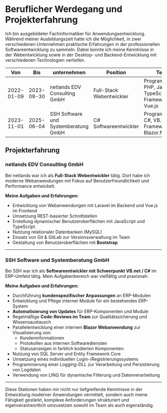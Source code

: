 # Beruflicher Werdegang und Projekterfahrung

Ich bin ausgebildeter Fachinformatiker für Anwendungsentwicklung. Während meiner Ausbildungszeit hatte ich die Möglichkeit, in zwei verschiedenen Unternehmen praktische Erfahrungen in der professionellen Softwareentwicklung zu sammeln. Dabei konnte ich meine Kenntnisse in der Webentwicklung sowie in der Desktop- und Backend-Entwicklung mit verschiedenen Technologien vertiefen.


<table>
    <thead>
        <tr>
            <th>Von</th>
            <th>Bis</th>
            <th>unternehmen</th>
            <th>Position</th>
            <th>Tech-Stack</th>
        </tr>
    </thead>
    <tbody>
        <tr>
            <td>2022-01-09</td>
            <td>2023-09-30</td>
            <td>netlands EDV Consulting GmbH</td>
            <td>Full-Stack Webentwickler</td>
            <td>
                Programmiersprachen: PHP, JavaScript, TypeScript<br/>
                Frameworks: Laravel, Vue.js
            </td>
        </tr>
        <tr>
            <td>2023-11-01</td>
            <td>2025-06-04</td>
            <td>SSH Software und Systemberatung GmbH</td>
            <td>C# Softwareentwickler</td>
            <td>
                Programmiersprachen: C#, VB.NET<br/>
                Frameworks: Blazor.NET, .NET 8.0
            </td>
        </tr>
    </tbody>
</table>

## Projekterfahrung

### netlands EDV Consulting GmbH

Bei netlands war ich als **Full-Stack Webentwickler** tätig. Dort habe ich moderne Webanwendungen mit Fokus auf Benutzerfreundlichkeit und Performance entwickelt.

**Meine Aufgaben und Erfahrungen:**
- Entwicklung von Webanwendungen mit Laravel im Backend und Vue.js im Frontend
- Umsetzung REST-basierter Schnittstellen
- Erstellung dynamischer Benutzeroberflächen mit JavaScript und TypeScript
- Nutzung relationaler Datenbanken (MySQL)
- Einsatz von Git & GitLab zur Versionsverwaltung im Team
- Gestaltung von Benutzeroberflächen mit **Bootstrap**

---

### SSH Software und Systemberatung GmbH

Bei SSH war ich als **Softwareentwickler mit Schwerpunkt VB.net / C#** im ERP-Umfeld tätig. Mein Aufgabenbereich war vielfältig und praxisnah:

**Meine Aufgaben und Erfahrungen:**
- Durchführung **kundenspezifischer Anpassungen** an ERP-Modulen
- Entwicklung und Pflege interner Module für ein bestehendes ERP-System
- **Automatisierung von Updates** für ERP-Komponenten und Module
- Regelmäßige **Code-Reviews im Team** zur Qualitätssicherung und Wissensaustausch
- Parallelentwicklung einer internen **Blazor Webanwendung** zur Visualisierung von:
  - Kundeninformationen
  - Protokollen aus internen Softwarediensten
  - Statusanzeigen in farblich kodierten Komponenten
- Nutzung von SQL Server und Entity Framework Core
- Umsetzung eines individuellen Login-/Registrierungssystems
- Programmierung einer Logging-DLL zur Verarbeitung und Persistierung von Logdaten
- Verwendung von LINQ für dynamische Filterung und Datenverarbeitung

---

Diese Stationen haben mir nicht nur tiefgreifende Kenntnisse in der Entwicklung moderner Anwendungen vermittelt, sondern auch meine Fähigkeit gestärkt, komplexe Anforderungen strukturiert und eigenverantwortlich umzusetzen sowohl im Team als auch eigenständig.
